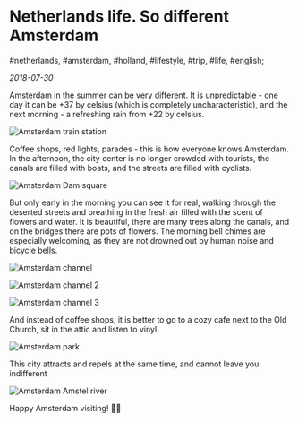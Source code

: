 # Netherlands life. So different Amsterdam

#netherlands, #amsterdam, #holland, #lifestyle, #trip, #life, #english;

_2018-07-30_

Amsterdam in the summer can be very different. It is unpredictable - one day it can be +37 by celsius (which is completely uncharacteristic), and the next morning - a refreshing rain from +22 by celsius.

![Amsterdam train station](/images/netherlands-life-so-different-amsterdam/1.jpg "Amsterdam train station")

Coffee shops, red lights, parades - this is how everyone knows Amsterdam. In the afternoon, the city center is no longer crowded with tourists, the canals are filled with boats, and the streets are filled with cyclists.

![Amsterdam Dam square](/images/netherlands-life-so-different-amsterdam/2.jpg "Amsterdam Dam square")

But only early in the morning you can see it for real, walking through the deserted streets and breathing in the fresh air filled with the scent of flowers and water. It is beautiful, there are many trees along the canals, and on the bridges there are pots of flowers. The morning bell chimes are especially welcoming, as they are not drowned out by human noise and bicycle bells.

![Amsterdam channel](/images/netherlands-life-so-different-amsterdam/3.jpg "Amsterdam channel")

![Amsterdam channel 2](/images/netherlands-life-so-different-amsterdam/4.jpg "Amsterdam channel 2")

![Amsterdam channel 3](/images/netherlands-life-so-different-amsterdam/5.jpg "Amsterdam channel 3")

And instead of coffee shops, it is better to go to a cozy cafe next to the Old Church, sit in the attic and listen to vinyl.

![Amsterdam park](/images/netherlands-life-so-different-amsterdam/6.jpg "Amsterdam park")

This city attracts and repels at the same time, and cannot leave you indifferent

![Amsterdam Amstel river](/images/netherlands-life-so-different-amsterdam/7.jpg "Amsterdam Amstel river")

Happy Amsterdam visiting! ✌🏼
